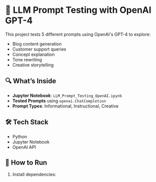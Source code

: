 # 🤖 LLM Prompt Testing with OpenAI GPT-4

This project tests 5 different prompts using OpenAI's GPT-4 to explore:
- Blog content generation
- Customer support queries
- Concept explanation
- Tone rewriting
- Creative storytelling

## 🔍 What’s Inside
- **Jupyter Notebook**: `LLM_Prompt_Testing_OpenAI.ipynb`
- **Tested Prompts** using `openai.ChatCompletion`
- **Prompt Types**: Informational, Instructional, Creative

## 🛠 Tech Stack
- Python
- Jupyter Notebook
- OpenAI API

## 🚀 How to Run
1. Install dependencies:  
